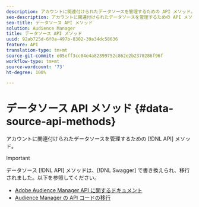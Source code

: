 ```yaml
---
description: アカウントに関連付けられたデータソースを管理するための API メソッド。
seo-description: アカウントに関連付けられたデータソースを管理するための API メソッド。
seo-title: データソース API メソッド
solution: Audience Manager
title: データソース API メソッド
uuid: 92ab725d-6f0a-497b-8302-39a34dc58636
feature: API
translation-type: tm+mt
source-git-commit: e05eff3cc04e4a82399752c862e2b2370286f96f
workflow-type: tm+mt
source-wordcount: '73'
ht-degree: 100%

---
```



# データソース API メソッド {#data-source-api-methods}

アカウントに関連付けられたデータソースを管理するための [!DNL API] メソッド。

<!-- c_rest_data_sources.xml -->

>[!IMPORTANT]
>
>データソース [!DNL API] メソッドは、[!DNL Swagger] で書き換えられ、移行されました。以下を参照してください。
>
>* [Adobe Audience Manager API に関するドキュメント](https://bank.demdex.com/portal/swagger/index.html)
>* [Audience Manager の API コードの移行](../../api/api-swagger-migration.md)
>
